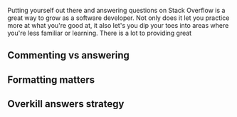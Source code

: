 Putting yourself out there and answering questions on Stack Overflow is a great way to grow as a software developer. Not only does it let you practice more at what you're good at, it also let's you dip your toes into areas where you're less familiar or learning. There is a lot to providing great

## Commenting vs answering



## Formatting matters



## Overkill answers strategy